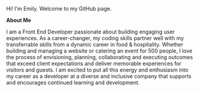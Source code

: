 Hi! I'm Emily. Welcome to my GitHub page. 

**About Me**

I am a Front End Developer passionate about building engaging user experiences. As a career-changer, my coding skills partner well with my transferrable skills from a dynamic career in food & hospitality. Whether building and managing a website or catering an event for 500 people, I love the process of envisioning, planning, collaborating and executing outcomes that exceed client expectations and deliver memorable experiences for visitors and guests. I am excited to put all this energy and enthusiasm into my career as a developer at a diverse and inclusive company that supports and encourages continued learning and development.


<!--
**emilyebrooks/emilyebrooks** is a ✨ _special_ ✨ repository because its `README.md` (this file) appears on your GitHub profile.

Here are some ideas to get you started:

Check out what I've been learning and what I am working on next! 

- 🔭 I’m currently working on ...

- 🔭 I’m currently working on ...
- 🌱 I’m currently learning ...
- 👯 I’m looking to collaborate on ...
- 🤔 I’m looking for help with ...
- 💬 Ask me about ...
- 📫 How to reach me: ...
- 😄 Pronouns: ...
- ⚡ Fun fact: ...
-->
